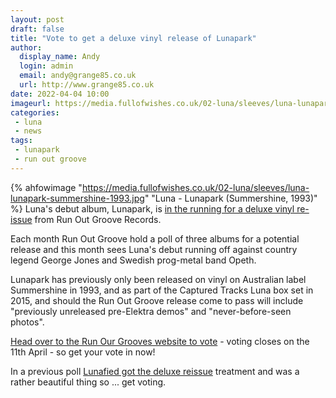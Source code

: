 ```yaml
---
layout: post
draft: false
title: "Vote to get a deluxe vinyl release of Lunapark"
author: 
  display_name: Andy
  login: admin
  email: andy@grange85.co.uk
  url: http://www.grange85.co.uk
date: 2022-04-04 10:00
imageurl: https://media.fullofwishes.co.uk/02-luna/sleeves/luna-lunapark-summershine-1993.jpg
categories:
 - luna
 - news
tags:
 - lunapark
 - run out groove
---
```

{% ahfowimage "https://media.fullofwishes.co.uk/02-luna/sleeves/luna-lunapark-summershine-1993.jpg" "Luna - Lunapark (Summershine, 1993)" %}
Luna's debut album, Lunapark, is [in the running for a deluxe vinyl re-issue](https://www.runoutgroovevinyl.com/vote-for-next-release) from Run Out Groove Records. 

Each month Run Out Groove hold a poll of three albums for a potential release and this month sees Luna's debut running off against country legend George Jones and Swedish prog-metal band Opeth.

Lunapark has previously only been released on vinyl on Australian label Summershine in 1993, and as part of the Captured Tracks Luna box set in 2015, and should the Run Out Groove release come to pass will include "previously unreleased pre-Elektra demos" and "never-before-seen photos".

[Head over to the Run Our Grooves website to vote](https://www.runoutgroovevinyl.com/vote-for-next-release) - voting closes on the 11th April - so get your vote in now!

In a previous poll [Lunafied got the deluxe reissue](/2018/06/09/pre-order-lunas-lunafied-on-vinyl/) treatment and was a rather beautiful thing so ... get voting.
